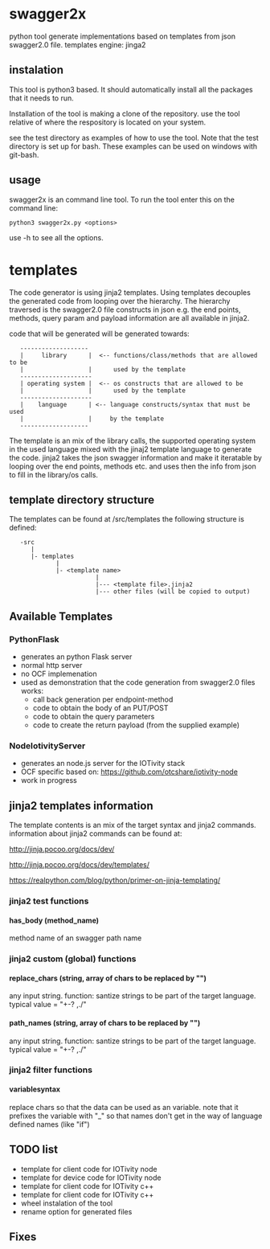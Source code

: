 # swagger2x

python tool
generate implementations based on templates from json swagger2.0 file.
templates engine: jinga2

## instalation
This tool is python3 based.
It should automatically install all the packages that it needs to run.

Installation of the tool is making a clone of the repository.
use the tool relative of where the respository is located on your system.

see the test directory as examples of how to use the tool.
Note that the test directory is set up for bash.
These examples can be used on windows with git-bash.


## usage
swagger2x is an command line tool.
To run the tool enter this on the command line:

```python3 swagger2x.py <options>```

use -h to see all the options.

# templates

The code generator is using jinja2 templates.
Using templates decouples the generated code from looping over the hierarchy.
The hierarchy traversed is the swagger2.0 file constructs in json
e.g. the end points, methods, query param and payload information are all available in jinja2.

code that will be generated will be generated towards:

       -------------------
       |     library      |  <-- functions/class/methods that are allowed to be
       |                  |      used by the template
       --------------------
       | operating system |  <-- os constructs that are allowed to be
       |                  |      used by the template
       --------------------
       |    language      | <-- language constructs/syntax that must be used
       |                  |     by the template
       -------------------

The template is an mix of the library calls, the supported operating system in the used language mixed with the jinaj2 template language to generate the code.
jinja2 takes the json swagger information and make it iteratable by looping over the end points, methods etc. and uses then the info from json to fill in the library/os calls.


## template directory structure
The templates can be found at /src/templates
the following structure is defined:

       -src
          |
          |- templates
                 |
                 |- <template name>
                            |
                            |--- <template file>.jinja2
                            |--- other files (will be copied to output)

## Available Templates

### PythonFlask
- generates an python Flask server
- normal http server
- no OCF implemenation
- used as demonstration that the code generation from swagger2.0 files works:
   - call back generation per endpoint-method
   - code to obtain the body of an PUT/POST
   - code to obtain the query parameters
   - code to create the return payload (from the supplied example)


### NodeIotivityServer
- generates an node.js server for the IOTivity stack
- OCF specific based  on:
https://github.com/otcshare/iotivity-node
- work in progress

## jinja2 templates information
The template contents is an mix of the target syntax and jinja2 commands.
information about jinja2 commands can be found at:

http://jinja.pocoo.org/docs/dev/

http://jinja.pocoo.org/docs/dev/templates/

https://realpython.com/blog/python/primer-on-jinja-templating/


### jinja2 test functions

#### has_body (method_name)
method name of an swagger path name

### jinja2 custom (global) functions

#### replace_chars (string, array of chars to be replaced by "")
any input string.
function: santize strings to be part of the target language.
typical value = "+-? ,./"


#### path_names (string, array of chars to be replaced by "")
any input string.
function: santize strings to be part of the target language.
typical value = "+-? ,./"

### jinja2 filter functions

#### variablesyntax
replace chars so that the data can be used as an variable.
note that it prefixes the variable with "_" so that names don't get in the
way of language defined names (like "if")

## TODO list

- template for client code for IOTivity node
- template for device code for IOTivity node
- template for client code for IOTivity c++
- template for client code for IOTivity c++
- wheel instalation of the tool
- rename option for generated files

## Fixes

<list fixes here>
